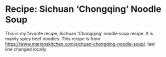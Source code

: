 # Recipe: Sichuan ‘Chongqing’ Noodle Soup
This is my favorite recipe, Sichuan ‘Chongqing’ noodle soup recipe. It is mainly spicy beef noodles. This recipe is from https://www.marionskitchen.com/sichuan-chongqing-noodle-soup/.
last line changed locally
